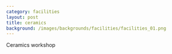 ```yaml
---
category: facilities
layout: post
title: ceramics
background: /images/backgrounds/facilities/facilities_01.png
---
```

Ceramics workshop